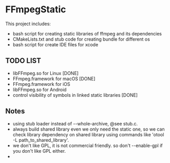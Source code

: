 # FFmpegStatic 

This project includes:

- bash script for creating static libraries of ffmpeg and its dependencies
- CMakeLists.txt and stub code for creating bundle for different os
- bash script for create IDE files for xcode


## TODO LIST

* libFFmpeg.so for Linux [DONE]
* FFmpeg.framework for macOS [DONE]
* FFmpeg.framework for iOS
* libFFmpeg.so for Android 
* control visibility of symbols in linked static libraries [DONE]

## Notes

- using stub loader instead of --whole-archive, @see stub.c.
- always build shared library even we only need the static one, so we can check library dependency on shared library using commands like 'otool -L path_to_shared_library'.
- we don't like GPL, it is not commercial friendly. so don't --enable-gpl if you don't like GPL either.
- 
